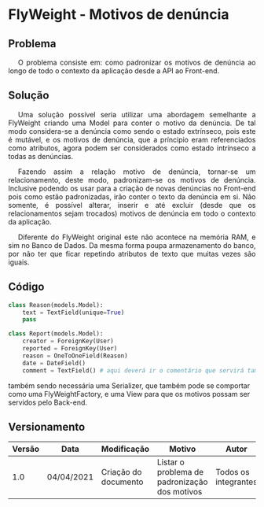 # FlyWeight - Motivos de denúncia

## Problema

<p style="text-indent: 20px; text-align: justify">
O problema consiste em: como padronizar os motivos de denúncia ao longo de todo o contexto da aplicação desde a API ao Front-end.
</p>

## Solução

<p style="text-indent: 20px; text-align: justify">
Uma solução possível seria utilizar uma abordagem semelhante a FlyWeight criando uma Model para conter o motivo da denúncia. De tal modo considera-se a denúncia como sendo o estado extrínseco, pois este é mutável, e os motivos de denúncia, que a príncipio eram referenciados como atributos, agora podem ser considerados como estado intrínseco a todas as denúncias.
</p>

<p style="text-indent: 20px; text-align: justify">
Fazendo assim a relação motivo de denúncia, tornar-se um relacionamento, deste modo, padronizam-se os motivos de denúncia. Inclusive podendo os usar para a criação de novas denúncias no Front-end pois como estão padronizadas, irão conter o texto da denúncia em si. Não somente, é possível alterar, inserir e até excluir (desde que os relacionamentos sejam trocados) motivos de denúncia em todo o contexto da aplicação. 
</p>

<p style="text-indent: 20px; text-align: justify">
Diferente do FlyWeight original este não acontece na memória RAM, e sim no Banco de Dados. Da mesma forma poupa armazenamento do banco, por não ter que ficar repetindo atributos de texto que muitas vezes são iguais. 
</p>

## Código

``` python
class Reason(models.Model):
    text = TextField(unique=True)
    pass

class Report(models.Model):
    creator = ForeignKey(User)
    reported = ForeignKey(User)
    reason = OneToOneField(Reason)
    date = DateField() 
    comment = TextField() # aqui deverá ir o comentário que servirá também como motivo caso seja marcado o motivo como 'outros'
```

também sendo necessária uma Serializer, que também pode se comportar como uma FlyWeightFactory, e uma View para que os motivos possam ser servidos pelo Back-end.

## Versionamento

| Versão | Data       | Modificação               | Motivo | Autor         |
| ------ | ---------- | ------------------------- | ------ | ------------- |
| 1.0 | 04/04/2021 | Criação do documento | Listar o problema de padronização dos motivos | Todos os integrantes |